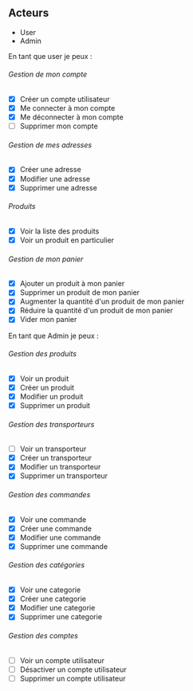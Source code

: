 <!-- @format -->

## Acteurs

- User
- Admin

En tant que user je peux :

###### Gestion de mon compte

- [x] Créer un compte utilisateur
- [x] Me connecter à mon compte
- [x] Me déconnecter à mon compte
- [ ] Supprimer mon compte

###### Gestion de mes adresses

- [x] Créer une adresse
- [x] Modifier une adresse
- [x] Supprimer une adresse

###### Produits

- [x] Voir la liste des produits
- [x] Voir un produit en particulier

###### Gestion de mon panier

- [x] Ajouter un produit à mon panier
- [x] Supprimer un produit de mon panier
- [x] Augmenter la quantité d'un produit de mon panier
- [x] Réduire la quantité d'un produit de mon panier
- [x] Vider mon panier

En tant que Admin je peux :

###### Gestion des produits

- [x] Voir un produit
- [x] Créer un produit
- [x] Modifier un produit
- [x] Supprimer un produit

###### Gestion des transporteurs

- [ ] Voir un transporteur
- [x] Créer un transporteur
- [x] Modifier un transporteur
- [x] Supprimer un transporteur

###### Gestion des commandes

- [x] Voir une commande
- [x] Créer une commande
- [x] Modifier une commande
- [x] Supprimer une commande

###### Gestion des catégories

- [x] Voir une categorie
- [x] Créer une categorie
- [x] Modifier une categorie
- [x] Supprimer une categorie

###### Gestion des comptes

- [ ] Voir un compte utilisateur
- [ ] Désactiver un compte utilisateur
- [ ] Supprimer un compte utilisateur
